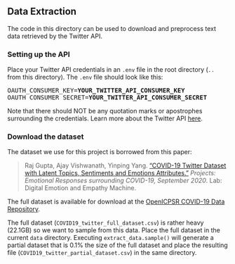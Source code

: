 ## Data Extraction

The code in this directory can be used to download and preprocess text data retrieved by the Twitter API.

### Setting up the API

Place your Twitter API credentials in an `.env` file in the root directory (`..` from this directory). The `.env` file should look like this:

<pre>
OAUTH_CONSUMER_KEY=<b>YOUR_TWITTER_API_CONSUMER_KEY</b>
OAUTH_CONSUMER_SECRET=<b>YOUR_TWITTER_API_CONSUMER_SECRET</b>
</pre>

Note that there should NOT be any quotation marks or apostrophes surrounding the credentials. Learn more about the Twitter API [here](https://developer.twitter.com/en/docs/twitter-api).

### Download the dataset

The dataset we use for this project is borrowed from this paper:

> Raj Gupta, Ajay Vishwanath, Yinping Yang. [“COVID-19 Twitter Dataset with Latent Topics, Sentiments and Emotions Attributes.”](https://arxiv.org/pdf/2007.06954.pdf) _Projects: Emotional Responses surrounding COVID-19, September 2020_. Lab: Digital Emotion and Empathy Machine.

The full dataset is available for download at the [OpenICPSR COVID-19 Data Repository](https://doi.org/10.3886/E120321).

The full dataset (`COVID19_twitter_full_dataset.csv`) is rather heavy (22.1GB) so we want to sample from this data. Place the full dataset in the current `data` directory. Executing `extract_data.sample()` will generate a partial dataset that is 0.1% the size of the full dataset and place the resulting file (`COVID19_twitter_partial_dataset.csv`) in the same directory.
